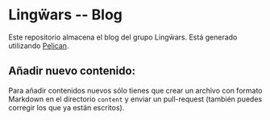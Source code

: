 # Lingẅars -- Blog

Este repositorio almacena el blog del grupo Lingẅars. Está generado utilizando [Pelican](http://blog.getpelican.com/).

## Añadir nuevo contenido:
Para añadir contenidos nuevos sólo tienes que crear un archivo con formato Markdown en el directorio `content` y enviar un pull-request (también puedes corregir los que ya están escritos).
